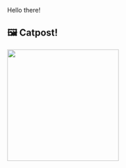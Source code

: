 Hello there!



## 🖼️ Catpost!

<sub>
    <img src="https://cdn2.thecatapi.com/images/arj.jpg" height="256">
</sub>

